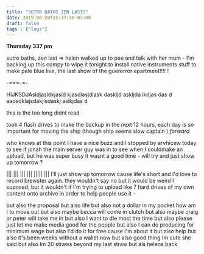 ```yaml
---
title: "SUTRO BATHS ZEN LASTS"
date: 2019-06-20T15:37:30-07:00
draft: false
tags : ["logs"]
---
```



**Thursday 337 pm**

sutro baths, zen last => helen walked up to pee and talk with her mum - I'm backing up this compy to wipe it tonight to install native instruments stuff to make pale blue live, the last show of the guererror apartment!!!! !




-===-=-



HIJKSDJAsldjasldkjasld kjasdlasjdlask daskljd askljda lkdjas das
d
aaosdklajsdakjlsdaskj aslkjdas
d

this is the too long didnt read


took 4 flash drives to make the backup in the next 12 hours, each day is so important for moving the ship (though ship seems slow captain ) _forward_


who knows at this point I have a nice buzz and I stopped by arvhicew today to see if jonah the main server guy was in to see when I couldmake an upload, but he was super busy it wasnt a good time - will try and just show up tomorrow ?

||| ||| ||| ||| ||||| ||| I'll just show up tomorrow cause life's short and I'd love to record brewster again. they wouldn't say no but it would be weird I suposed, but it wouldn't if I'm trying to upload like 7 hard drives of my own content onto archive in order to help people use it -  

but also the proposal but also life but also not a dollar in my pocket how am I to move out but also maybe becca will come in clutch but also maybe craig or peter will take me in but also I want to die most the time but also please just let me make media good for the people but also I can do producing for minimum wage but also I'd do it for free cause I'm about it but also help but also it's been weeks without a wallet now but also good thing Im cute she said but also Im 20 straws beyond my last straw but als helens back                                                                                              
